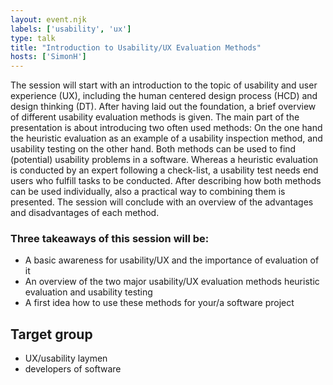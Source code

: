 ```yaml
---
layout: event.njk
labels: ['usability', 'ux']
type: talk
title: "Introduction to Usability/UX Evaluation Methods"
hosts: ['SimonH']
---
```


The session will start with an introduction to the topic of usability and user experience (UX),
including the human centered design process (HCD) and design thinking (DT). After having laid
out the foundation, a brief overview of different usability evaluation methods is given. The main
part of the presentation is about introducing two often used methods: On the one hand the heuristic
evaluation as an example of a usability inspection method, and usability testing on the other hand.
Both methods can be used to find (potential) usability problems in a software. Whereas a heuristic
evaluation is conducted by an expert following a check-list, a usability test needs end users who
fulfill tasks to be conducted. After describing how both methods can be used individually, also a
practical way to combining them is presented. The session will conclude with an overview of the
advantages and disadvantages of each method.

### Three takeaways of this session will be:

* A basic awareness for usability/UX and the importance of evaluation of it
* An overview of the two major usability/UX evaluation methods heuristic evaluation and
usability testing
* A first idea how to use these methods for your/a software project

## Target group

* UX/usability laymen
* developers of software
